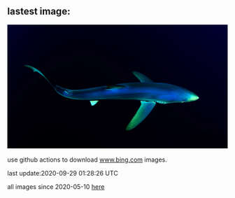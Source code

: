 ## lastest image:
![](images/GreatBlueShark.jpg)

use github actions to download www.bing.com images.

last update:2020-09-29 01:28:26 UTC

all images since 2020-05-10 [here](https://github.com/counter2015/bing-daily-images/tree/master/images) 
